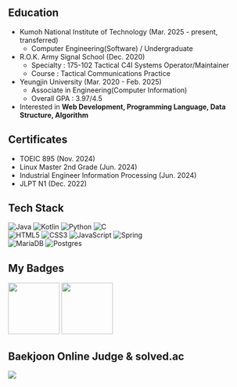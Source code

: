 ## Education
- Kumoh National Institute of Technology (Mar. 2025 - present, transferred)
    - Computer Engineering(Software) / Undergraduate
- R.O.K. Army Signal School (Dec. 2020)
    - Specialty : 175-102 Tactical C4I Systems Operator/Maintainer
    - Course : Tactical Communications Practice
- Yeungjin University (Mar. 2020 - Feb. 2025)
    - Associate in Engineering(Computer Information)
    - Overall GPA : 3.97/4.5
- Interested in **Web Development, Programming Language, Data Structure, Algorithm**

## Certificates
- TOEIC 895 (Nov. 2024)
- Linux Master 2nd Grade (Jun. 2024)
- Industrial Engineer Information Processing (Jun. 2024)
- JLPT N1 (Dec. 2022)

## Tech Stack
![Java](https://img.shields.io/badge/java-%23ED8B00.svg?style=for-the-badge&logo=openjdk&logoColor=white) ![Kotlin](https://img.shields.io/badge/kotlin-%237F52FF.svg?style=for-the-badge&logo=kotlin&logoColor=white) ![Python](https://img.shields.io/badge/python-3670A0?style=for-the-badge&logo=python&logoColor=ffdd54) ![C](https://img.shields.io/badge/c-%2300599C.svg?style=for-the-badge&logo=c&logoColor=white)
<br>
![HTML5](https://img.shields.io/badge/html5-%23E34F26.svg?style=for-the-badge&logo=html5&logoColor=white) ![CSS3](https://img.shields.io/badge/css3-%231572B6.svg?style=for-the-badge&logo=css3&logoColor=white) ![JavaScript](https://img.shields.io/badge/javascript-%23323330.svg?style=for-the-badge&logo=javascript&logoColor=%23F7DF1E) ![Spring](https://img.shields.io/badge/spring-%236DB33F.svg?style=for-the-badge&logo=spring&logoColor=white)
<br>
![MariaDB](https://img.shields.io/badge/MariaDB-003545?style=for-the-badge&logo=mariadb&logoColor=white) ![Postgres](https://img.shields.io/badge/postgres-%23316192.svg?style=for-the-badge&logo=postgresql&logoColor=white)


## My Badges
<a href="https://www.credly.com/badges/20b23b15-7d0f-4b54-b958-7c9d1f1556e4/public_url"><img width="105" height="105" alt="" src="https://images.credly.com/images/f4ccdba9-dd65-4349-baad-8f05df116443/CCNASRWE__1_.png"></a>
<a href="https://www.credly.com/badges/73081566-ffad-47e9-a288-cd7fb4d7dbd1/public_url"><img width="105" height="105" alt="" src="https://images.credly.com/images/0a6d331e-8abf-4272-a949-33f754569a76/CCNAENSA__1_.png"></a>

## Baekjoon Online Judge & solved.ac
<a href="https://solved.ac/profile/kaito_akabane" style="text-decoration: none"><img src="https://mazassumnida.wtf/api/v2/generate_badge?boj=kaito_akabane"/></a>
